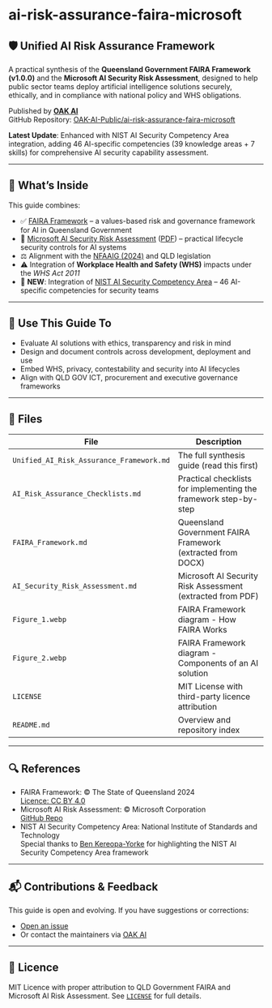 # ai-risk-assurance-faira-microsoft

## 🛡️ Unified AI Risk Assurance Framework

A practical synthesis of the **Queensland Government FAIRA Framework (v1.0.0)** and the **Microsoft AI Security Risk Assessment**, designed to help public sector teams deploy artificial intelligence solutions securely, ethically, and in compliance with national policy and WHS obligations.

Published by **[OAK AI](https://github.com/OAK-AI-Public)**  
GitHub Repository: [OAK-AI-Public/ai-risk-assurance-faira-microsoft](https://github.com/OAK-AI-Public/ai-risk-assurance-faira-microsoft)

**Latest Update**: Enhanced with NIST AI Security Competency Area integration, adding 46 AI-specific competencies (39 knowledge areas + 7 skills) for comprehensive AI security capability assessment.

---

## 📘 What’s Inside

This guide combines:

- ✅ [FAIRA Framework](https://www.forgov.qld.gov.au/information-technology/queensland-government-enterprise-architecture-qgea/qgea-directions-and-guidance/qgea-policies-standards-and-guidelines/faira-framework) – a values-based risk and governance framework for AI in Queensland Government
- 🔐 [Microsoft AI Security Risk Assessment](https://learn.microsoft.com/en-us/security/ai-red-team/ai-risk-assessment) ([PDF](https://github.com/MicrosoftDocs/security/blob/main/Downloads/AI_Risk_Assessment_v4.1.4.pdf)) – practical lifecycle security controls for AI systems
- ⚖️ Alignment with the [NFAAIG (2024)](https://www.dta.gov.au/help-and-advice/emerging-technologies/artificial-intelligence-ai/assurance-framework) and QLD legislation
- ⚠️ Integration of **Workplace Health and Safety (WHS)** impacts under the _WHS Act 2011_
- 🎯 **NEW**: Integration of [NIST AI Security Competency Area](https://www.nist.gov/itl/applied-cybersecurity/nice/nice-framework-resource-center) – 46 AI-specific competencies for security teams

---

## 🧭 Use This Guide To

- Evaluate AI solutions with ethics, transparency and risk in mind
- Design and document controls across development, deployment and use
- Embed WHS, privacy, contestability and security into AI lifecycles
- Align with QLD GOV ICT, procurement and executive governance frameworks

---

## 📂 Files

| File                                     | Description                                                      |
| ---------------------------------------- | ---------------------------------------------------------------- |
| `Unified_AI_Risk_Assurance_Framework.md` | The full synthesis guide (read this first)                       |
| `AI_Risk_Assurance_Checklists.md`        | Practical checklists for implementing the framework step-by-step |
| `FAIRA_Framework.md`                     | Queensland Government FAIRA Framework (extracted from DOCX)      |
| `AI_Security_Risk_Assessment.md`         | Microsoft AI Security Risk Assessment (extracted from PDF)       |
| `Figure_1.webp`                          | FAIRA Framework diagram - How FAIRA Works                        |
| `Figure_2.webp`                          | FAIRA Framework diagram - Components of an AI solution           |
| `LICENSE`                                | MIT License with third-party licence attribution                 |
| `README.md`                              | Overview and repository index                                    |

---

## 🔍 References

- FAIRA Framework: © The State of Queensland 2024  
  [Licence: CC BY 4.0](http://creativecommons.org/licenses/by/4.0/)
- Microsoft AI Risk Assessment: © Microsoft Corporation  
  [GitHub Repo](https://github.com/MicrosoftDocs/security)
- NIST AI Security Competency Area: National Institute of Standards and Technology  
  Special thanks to [Ben Kereopa-Yorke](https://www.linkedin.com/in/benkereopayorke/) for highlighting the NIST AI Security Competency Area framework

---

## 📬 Contributions & Feedback

This guide is open and evolving. If you have suggestions or corrections:

- [Open an issue](https://github.com/OAK-AI-Public/ai-risk-assurance-faira-microsoft/issues)
- Or contact the maintainers via [OAK AI](https://github.com/OAK-AI-Public)

---

## 📄 Licence

MIT Licence with proper attribution to QLD Government FAIRA and Microsoft AI Risk Assessment. See [`LICENSE`](./LICENSE) for full details.
